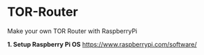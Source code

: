 # TOR-Router
Make your own TOR Router with RaspberryPi

**1. Setup  Raspberry Pi OS**
https://www.raspberrypi.com/software/
























